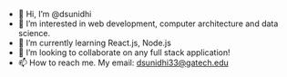 - 👋 Hi, I’m @dsunidhi
- 👀 I’m interested in web development, computer architecture and data science.
- 🌱 I’m currently learning React.js, Node.js
- 💞️ I’m looking to collaborate on any full stack application!
- 📫 How to reach me. My email: dsunidhi33@gatech.edu

<!---
dsunidhi/dsunidhi is a ✨ special ✨ repository because its `README.md` (this file) appears on your GitHub profile.
You can click the Preview link to take a look at your changes.
--->
